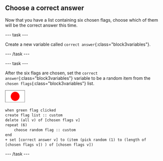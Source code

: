 ## Choose a correct answer

Now that you have a list containing six chosen flags, choose which of them will be the correct answer this time.

\--- task \---

Create a new variable called `correct answer`{:class="block3variables"}.

\--- /task \---

\--- task \---

After the six flags are chosen, set the `correct answer`{:class="block3variables"} variable to be a random item from the `chosen flags`{:class="block3variables"} list.

![Flag sprite](images/flag-sprite.png)

```blocks3
when green flag clicked
create flag list :: custom
delete (all v) of [chosen flags v]
repeat (6)
    choose random flag :: custom
end
+ set [correct answer v] to (item (pick random (1) to (length of [chosen flags v]) ) of [chosen flags v])
```

\--- /task \---